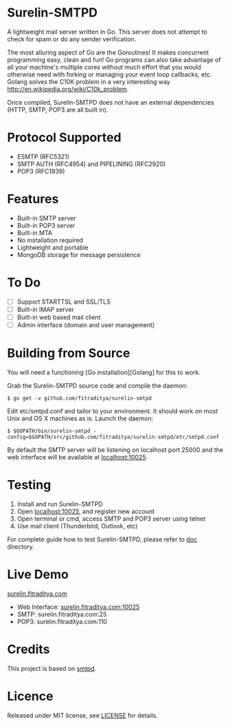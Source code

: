 Surelin-SMTPD
=========================================================

A lightweight mail server written in Go. This server does not attempt to check for spam or do any sender verification.

The most alluring aspect of Go are the Goroutines! It makes concurrent programming easy, clean and fun! Go programs can also take advantage of all your machine's multiple  cores without much effort that you would otherwise need with forking or managing your event loop callbacks, etc. Golang solves the C10K problem in a very interesting way http://en.wikipedia.org/wiki/C10k_problem.

Once compiled, Surelin-SMTPD does not have an external dependencies (HTTP, SMTP, POP3 are all built in).

Protocol Supported
=========================================================

* ESMTP (RFC5321)
* SMTP AUTH (RFC4954) and PIPELINING (RFC2920)
* POP3 (RFC1939)

Features
=========================================================
* Built-in SMTP server
* Built-in POP3 server
* Built-in MTA
* No installation required
* Lightweight and portable
* MongoDB storage for message persistence

To Do
=========================================================
- [ ] Support STARTTSL and SSL/TLS
- [ ] Built-in IMAP server
- [ ] Built-in web based mail client
- [ ] Admin interface (domain and user management)

Building from Source
=========================================================

You will need a functioning [Go installation][Golang] for this to work.

Grab the Surelin-SMTPD source code and compile the daemon:
```
$ go get -v github.com/fitraditya/surelin-smtpd
```

Edit etc/smtpd.conf and tailor to your environment. It should work on most Unix and OS X machines as is. Launch the daemon:
```
$ $GOPATH/bin/surelin-smtpd -config=$GOPATH/src/github.com/fitraditya/surelin-smtpd/etc/smtpd.conf
```
By default the SMTP server will be listening on localhost port 25000 and the web interface will be available at [localhost:10025](http://localhost:10025/).

Testing
=========================================================

1. Install and run Surelin-SMTPD
2. Open [localhost:10025](http://localhost:10025/), and register new account
3. Open terminal or cmd, access SMTP and POP3 server using telnet
4. Use mail client (Thunderbird, Outlook, etc)

For complete guide how to test Surelin-SMTPD, please refer to [doc](doc) directory.

Live Demo
=========================================================

[surelin.fitraditya.com](http://surelin.fitraditya.com/)
* Web Interface: [surelin.fitraditya.com:10025](http://surelin.fitraditya.com:10025/)
* SMTP: surelin.fitraditya.com:25
* POP3: surelin.fitraditya.com:110

Credits
=========================================================

This project is based on [smtpd](https://github.com/gleez/smtpd).

Licence
=========================================================

Released under MIT license, see [LICENSE](license) for details.
